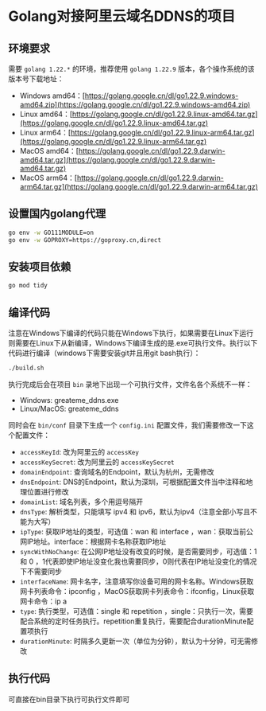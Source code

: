 # Golang对接阿里云域名DDNS的项目
## 环境要求
需要 `golang 1.22.*` 的环境，推荐使用 `golang 1.22.9` 版本，各个操作系统的该版本号下载地址：
- Windows amd64：[https://golang.google.cn/dl/go1.22.9.windows-amd64.zip](https://golang.google.cn/dl/go1.22.9.windows-amd64.zip)
- Linux amd64：[https://golang.google.cn/dl/go1.22.9.linux-amd64.tar.gz](https://golang.google.cn/dl/go1.22.9.linux-amd64.tar.gz)
- Linux arm64：[https://golang.google.cn/dl/go1.22.9.linux-arm64.tar.gz](https://golang.google.cn/dl/go1.22.9.linux-arm64.tar.gz)
- MacOS amd64：[https://golang.google.cn/dl/go1.22.9.darwin-amd64.tar.gz](https://golang.google.cn/dl/go1.22.9.darwin-amd64.tar.gz)
- MacOS arm64：[https://golang.google.cn/dl/go1.22.9.darwin-arm64.tar.gz](https://golang.google.cn/dl/go1.22.9.darwin-arm64.tar.gz)
## 设置国内golang代理
```bash
go env -w GO111MODULE=on
go env -w GOPROXY=https://goproxy.cn,direct
```
## 安装项目依赖
```bash
go mod tidy
```
## 编译代码
注意在Windows下编译的代码只能在Windows下执行，如果需要在Linux下运行则需要在Linux下从新编译，Windows下编译生成的是.exe可执行文件。执行以下代码进行编译（windows下需要安装git并且用git bash执行）：
```bash
./build.sh
```
执行完成后会在项目 `bin` 录地下出现一个可执行文件，文件名各个系统不一样：
- Windows: greateme_ddns.exe
- Linux/MacOS: greateme_ddns

同时会在 `bin/conf` 目录下生成一个 `config.ini` 配置文件，我们需要修改一下这个配置文件：

- `accessKeyId`: 改为阿里云的 `accessKey`
- `accessKeySecret`: 改为阿里云的 `accessKeySecret`
- `domainEndpoint`: 查询域名的Endpoint，默认为杭州，无需修改
- `dnsEndpoint`: DNS的Endpoint，默认为深圳，可根据配置文件当中注释和地理位置进行修改
- `domainList`: 域名列表，多个用逗号隔开
- `dnsType`: 解析类型，只能填写 ipv4 和 ipv6，默认为ipv4（注意全部小写且不能为大写）
- `ipType`: 获取IP地址的类型，可选值：wan 和 interface ，wan：获取当前公网IP地址。interface：根据网卡名称获取IP地址
- `syncWithNoChange`: 在公网IP地址没有改变的时候，是否需要同步，可选值：1 和 0 ，1代表即使IP地址没变化我也需要同步，0则代表在IP地址没变化的情况下不需要同步
- `interfaceName`: 网卡名字，注意填写你设备可用的网卡名称。Windows获取网卡列表命令：ipconfig ，MacOS获取网卡列表命令：ifconfig，Linux获取网卡命令：ip a
- `type`: 执行类型，可选值：single 和 repetition ，single：只执行一次，需要配合系统的定时任务执行。repetition重复执行，需要配合durationMinute配置项执行
- `durationMinute`: 时隔多久更新一次（单位为分钟），默认为十分钟，可无需修改

## 执行代码

可直接在bin目录下执行可执行文件即可